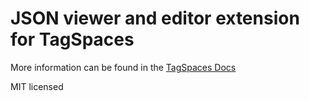 # JSON viewer and editor extension for TagSpaces

More information can be found in the [TagSpaces Docs](https://docs.tagspaces.org/extensions/json-editor)

MIT licensed

